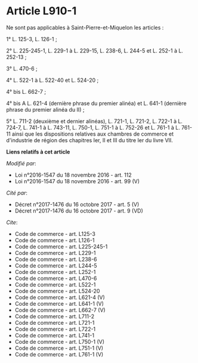 # Article L910-1

Ne sont pas applicables à Saint-Pierre-et-Miquelon les articles : 

1° L. 125-3, L. 126-1 ; 

2° L. 225-245-1, 
L. 229-1 à L. 229-15, L. 238-6, 
L. 244-5 et L. 252-1 à L. 252-13 ; 

3° L. 470-6 ; 

4° L. 522-1 à L. 522-40 et L. 524-20 ; 

4° bis L. 662-7 ; 

4° bis A L. 621-4 (dernière phrase du premier alinéa) et L. 641-1 (dernière phrase du premier alinéa du II) ; 

5° L. 711-2 (deuxième et dernier alinéas), L. 721-1, L. 721-2, L. 722-1 à L. 724-7, L. 741-1 à L. 743-11, L. 750-1, L. 751-1
à L. 752-26 et L. 761-1 à L. 761-11 ainsi que les dispositions relatives aux chambres de commerce et d'industrie de région
des chapitres Ier, II et III du titre Ier du livre VII.

**Liens relatifs à cet article**

_Modifié par_:

  - Loi n°2016-1547 du 18 novembre 2016 - art. 112
  - Loi n°2016-1547 du 18 novembre 2016 - art. 99 (V)

_Cité par_:

  - Décret n°2017-1476 du 16 octobre 2017 - art. 5 (V)
  - Décret n°2017-1476 du 16 octobre 2017 - art. 9 (VD)

_Cite_:

  - Code de commerce - art. L125-3
  - Code de commerce - art. L126-1
  - Code de commerce - art. L225-245-1
  - Code de commerce - art. L229-1
  - Code de commerce - art. L238-6
  - Code de commerce - art. L244-5
  - Code de commerce - art. L252-1
  - Code de commerce - art. L470-6
  - Code de commerce - art. L522-1
  - Code de commerce - art. L524-20
  - Code de commerce - art. L621-4 (V)
  - Code de commerce - art. L641-1 (V)
  - Code de commerce - art. L662-7 (V)
  - Code de commerce - art. L711-2
  - Code de commerce - art. L721-1
  - Code de commerce - art. L722-1
  - Code de commerce - art. L741-1
  - Code de commerce - art. L750-1 (V)
  - Code de commerce - art. L751-1 (V)
  - Code de commerce - art. L761-1 (V)
